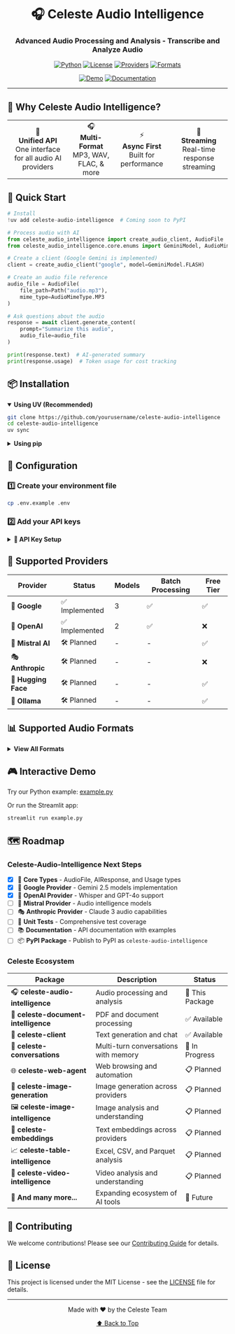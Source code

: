 <div align="center">

# 🎧 Celeste Audio Intelligence

### Advanced Audio Processing and Analysis - Transcribe and Analyze Audio

[![Python](https://img.shields.io/badge/Python-3.13+-blue?style=for-the-badge&logo=python&logoColor=white)](https://www.python.org/)
[![License](https://img.shields.io/badge/License-MIT-green?style=for-the-badge&logo=opensourceinitiative&logoColor=white)](LICENSE)
[![Providers](https://img.shields.io/badge/Providers-2_Implemented-orange?style=for-the-badge&logo=google&logoColor=white)](#-supported-providers)
[![Formats](https://img.shields.io/badge/Audio_Formats-MP3_WAV_FLAC-purple?style=for-the-badge&logo=files&logoColor=white)](#-supported-formats)

[![Demo](https://img.shields.io/badge/🚀_Try_Demo-Jupyter-F37626?style=for-the-badge)](example.py)
[![Documentation](https://img.shields.io/badge/📚_Docs-Coming_Soon-blue?style=for-the-badge)](#)

</div>

---

## 🎯 Why Celeste Audio Intelligence?

<div align="center">
  <table>
    <tr>
      <td align="center">🔌<br><b>Unified API</b><br>One interface for all audio AI providers</td>
      <td align="center">🎧<br><b>Multi-Format</b><br>MP3, WAV, FLAC, & more</td>
      <td align="center">⚡<br><b>Async First</b><br>Built for performance</td>
      <td align="center">🌊<br><b>Streaming</b><br>Real-time response streaming</td>
    </tr>
  </table>
</div>

## 🚀 Quick Start

```python
# Install
!uv add celeste-audio-intelligence  # Coming soon to PyPI

# Process audio with AI
from celeste_audio_intelligence import create_audio_client, AudioFile
from celeste_audio_intelligence.core.enums import GeminiModel, AudioMimeType

# Create a client (Google Gemini is implemented)
client = create_audio_client("google", model=GeminiModel.FLASH)

# Create an audio file reference
audio_file = AudioFile(
    file_path=Path("audio.mp3"),
    mime_type=AudioMimeType.MP3
)

# Ask questions about the audio
response = await client.generate_content(
    prompt="Summarize this audio",
    audio_file=audio_file
)

print(response.text)  # AI-generated summary
print(response.usage)  # Token usage for cost tracking
```

## 📦 Installation

<details open>
<summary><b>Using UV (Recommended)</b></summary>

```bash
git clone https://github.com/yourusername/celeste-audio-intelligence
cd celeste-audio-intelligence
uv sync
```
</details>

<details>
<summary><b>Using pip</b></summary>

```bash
git clone https://github.com/yourusername/celeste-audio-intelligence
cd celeste-audio-intelligence
pip install -e .
```
</details>

## 🔧 Configuration

### 1️⃣ Create your environment file
```bash
cp .env.example .env
```

### 2️⃣ Add your API keys

<details>
<summary><b>🔑 API Key Setup</b></summary>

| Provider | Environment Variable | Get API Key |
|----------|---------------------|-------------|
| 🌈 **Gemini** | `GOOGLE_API_KEY` | [Google AI Studio](https://aistudio.google.com/app/apikey) |
| 🤖 **OpenAI** | `OPENAI_API_KEY` | [OpenAI Platform](https://platform.openai.com/api-keys) |
| 🌊 **Mistral** | `MISTRAL_API_KEY` | [Mistral Console](https://console.mistral.ai/) |
| 🎭 **Anthropic** | `ANTHROPIC_API_KEY` | [Anthropic Console](https://console.anthropic.com/) |
| 🤗 **Hugging Face** | `HUGGINGFACE_TOKEN` | [HF Settings](https://huggingface.co/settings/tokens) |
| 🦙 **Ollama** | *No key needed!* | [Install Ollama](https://ollama.com/download) |

</details>

## 🎨 Supported Providers

<div align="center">

| Provider | Status | Models | Batch Processing | Free Tier |
|----------|--------|--------|-----------------|------------|
| 🌈 **Google** | ✅ Implemented | 3 | ✅ | ✅ |
| 🤖 **OpenAI** | ✅ Implemented | 2 | ✅ | ❌ |
| 🌊 **Mistral AI** | 🛠️ Planned | - | - | ✅ |
| 🎭 **Anthropic** | 🛠️ Planned | - | - | ❌ |
| 🤗 **Hugging Face** | 🛠️ Planned | - | - | ✅ |
| 🦙 **Ollama** | 🛠️ Planned | - | - | ✅ |

</div>

## 📊 Supported Audio Formats

<details>
<summary><b>View All Formats</b></summary>

### 🎧 Audio
- **MP3** - MPEG Audio Layer III
- **WAV** - Waveform Audio File Format
- **FLAC** - Free Lossless Audio Codec
- **AAC** - Advanced Audio Coding
- **OGG** - Ogg Vorbis
- **AIFF** - Audio Interchange File Format

### 💻 Code
- **Python** (.py)
- **JavaScript** (.js)
- **CSS** (.css)
- **Markdown** (.md)

### 🌈 AI Models (Currently Implemented)
- **Gemini 2.5 Flash Lite** - Fast, lightweight model
- **Gemini 2.5 Flash** - Balanced performance
- **Gemini 2.5 Pro** - Highest capability
- **OpenAI Whisper** - Transcription model
- **OpenAI GPT-4o Transcribe** - Advanced transcription

</details>

## 🎮 Interactive Demo

Try our Python example: [example.py](example.py)

Or run the Streamlit app:
```bash
streamlit run example.py
```

## 🗺️ Roadmap

### Celeste-Audio-Intelligence Next Steps
- [x] 📝 **Core Types** - AudioFile, AIResponse, and Usage types
- [x] 🌈 **Google Provider** - Gemini 2.5 models implementation
- [x] 🤖 **OpenAI Provider** - Whisper and GPT-4o support
- [ ] 🌊 **Mistral Provider** - Audio intelligence models
- [ ] 🎭 **Anthropic Provider** - Claude 3 audio capabilities
- [ ] 🧪 **Unit Tests** - Comprehensive test coverage
- [ ] 📚 **Documentation** - API documentation with examples
- [ ] 📦 **PyPI Package** - Publish to PyPI as `celeste-audio-intelligence`

### Celeste Ecosystem

| Package | Description | Status |
|---------|-------------|--------|
| 🎧 **celeste-audio-intelligence** | Audio processing and analysis | 🔄 This Package |
| 📄 **celeste-document-intelligence** | PDF and document processing | ✅ Available |
| 💬 **celeste-client** | Text generation and chat | ✅ Available |
| 💬 **celeste-conversations** | Multi-turn conversations with memory | 🔄 In Progress |
| 🌐 **celeste-web-agent** | Web browsing and automation | 📋 Planned |
| 🎨 **celeste-image-generation** | Image generation across providers | 📋 Planned |
| 🖼️ **celeste-image-intelligence** | Image analysis and understanding | 📋 Planned |
| 🌟 **celeste-embeddings** | Text embeddings across providers | 📋 Planned |
| 📈 **celeste-table-intelligence** | Excel, CSV, and Parquet analysis | 📋 Planned |
| 🎥 **celeste-video-intelligence** | Video analysis and understanding | 📋 Planned |
| 🚀 **And many more...** | Expanding ecosystem of AI tools | 🔮 Future |

## 🤝 Contributing

We welcome contributions! Please see our [Contributing Guide](CONTRIBUTING.md) for details.

## 📄 License

This project is licensed under the MIT License - see the [LICENSE](LICENSE) file for details.

---

<div align="center">
  Made with ❤️ by the Celeste Team
  
  <a href="#-celeste-audio-intelligence">⬆ Back to Top</a>
</div>